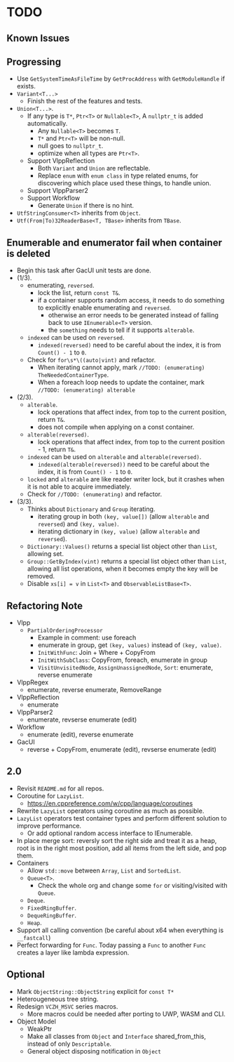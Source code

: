 # TODO

## Known Issues

## Progressing

- Use `GetSystemTimeAsFileTime` by `GetProcAddress` with `GetModuleHandle` if exists.
- `Variant<T...>`
  - Finish the rest of the features and tests.
- `Union<T...>`.
  - If any type is `T*`, `Ptr<T>` or `Nullable<T>`, A `nullptr_t` is added automatically.
    - Any `Nullable<T>` becomes `T`.
    - `T*` and `Ptr<T>` will be non-null.
    - null goes to `nullptr_t`.
    - optimize when all types are `Ptr<T>`.
  - Support VlppReflection
    - Both `Variant` and `Union` are reflectable.
    - Replace `enum` with `enum class` in type related enums, for discovering which place used these things, to handle union.
  - Support VlppParser2
  - Support Workflow
    - Generate `Union` if there is no hint.
- `UtfStringConsumer<T>` inherits from `Object`.
- `Utf(From|To)32ReaderBase<T, TBase>` inherits from `TBase`.

## Enumerable and enumerator fail when container is deleted

- Begin this task after GacUI unit tests are done.
- (1/3).
  - enumerating, `reversed`.
    - lock the list, return `const T&`.
    - if a container supports random access, it needs to do something to explicitly enable enumerating and `reversed`.
      - otherwise an error needs to be generated instead of falling back to use `IEnumerable<T>` version.
      - the `something` needs to tell if it supports `alterable`.
  - `indexed` can be used on `reversed`.
    - `indexed(reversed)` need to be careful about the index, it is from `Count() - 1` to `0`.
  - Check for `for\s*\((auto|vint)` and refactor.
    - When iterating cannot apply, mark `//TODO: (enumerating) TheNeededContainerType`.
    - When a foreach loop needs to update the container, mark `//TODO: (enumerating) alterable`
- (2/3).
  - `alterable`.
    - lock operations that affect index, from top to the current position, return `T&`.
    - does not compile when applying on a const container.
  - `alterable(reversed)`.
    - lock operations that affect index, from top to the current position - 1, return `T&`.
  - `indexed` can be used on `alterable` and `alterable(reversed)`.
    - `indexed(alterable(reversed))` need to be careful about the index, it is from `Count() - 1` to `0`.
  - `locked` and `alterable` are like reader writer lock, but it crashes when it is not able to acquire immediately.
  - Check for `//TODO: (enumerating)` and refactor.
- (3/3).
  - Thinks about `Dictionary` and `Group` iterating.
    - iterating group in both `(key, value[])` (allow `alterable` and `reversed`) and `(key, value)`.
    - iterating dictionary in `(key, value)` (allow `alterable` and `reversed`).
  - `Dictionary::Values()` returns a special list object other than `List`, allowing set.
  - `Group::GetByIndex(vint)` returns a special list object other than `List`, allowing all list operations, when it becomes empty the key will be removed.
  - Disable `xs[i] = v` in `List<T>` and `ObservableListBase<T>`.

## Refactoring Note

- Vlpp
  - `PartialOrderingProcessor`
    - Example in comment: use foreach
    - enumerate in group, get `(key, values)` instead of `(key, value)`.
    - `InitWithFunc`: Join + Where + CopyFrom
    - `InitWithSubClass`: CopyFrom, foreach, enumerate in group
    - `VisitUnvisitedNode`, `AssignUnassignedNode`, `Sort`: enumerate, reverse enumerate
- VlppRegex
  - enumerate, reverse enumerate, RemoveRange
- VlppReflection
  - enumerate
- VlppParser2
  - enumerate, revserse enumerate (edit)
- Workflow
  - enumerate (edit), reverse enumerate
- GacUI
  - reverse + CopyFrom, enumerate (edit), revserse enumerate (edit)

## 2.0

- Revisit `README.md` for all repos.
- Coroutine for `LazyList`.
  - https://en.cppreference.com/w/cpp/language/coroutines
- Rewrite `LazyList` operators using coroutine as much as possible.
- `LazyList` operators test container types and perform different solution to improve performance.
  - Or add optional random access interface to IEnumerable.
- In place merge sort: reversly sort the right side and treat it as a heap, root is in the right most position, add all items from the left side, and pop them.
- Containers
  - Allow `std::move` between `Array`, `List` and `SortedList`.
  - `Queue<T>`.
    - Check the whole org and change some `for` or visiting/visited with `Queue`.
  - `Deque`.
  - `FixedRingBuffer`.
  - `DequeRingBuffer`.
  - `Heap`.
- Support all calling convention (be careful about x64 when everything is `__fastcall`)
- Perfect forwarding for `Func`. Today passing a `Func` to another `Func` creates a layer like lambda expression.

## Optional

- Mark `ObjectString::ObjectString` explicit for `const T*`
- Heterougeneous tree string.
- Redesign `VCZH_MSVC` series macros.
  - More macros could be needed after porting to UWP, WASM and CLI.
- Object Model
  - WeakPtr
  - Make all classes from `Object` and `Interface` shared_from_this, instead of only `Descriptable`.
  - General object disposing notification in `Object`
